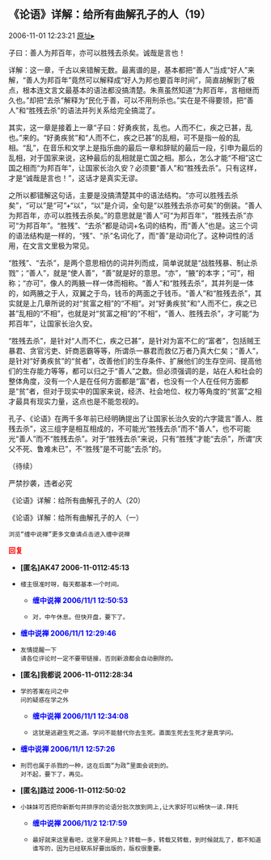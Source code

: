 ## 《论语》详解：给所有曲解孔子的人（19）
2006-11-01 12:23:21
[原址▸](http://www.fxgan.com/chan_time/2006_07_12/352.htm)



 



 


 子曰：善人为邦百年，亦可以胜残去杀矣。诚哉是言也！


 


 详解：这一章，千古以来错解无数。最离谱的是，基本都把“善人”当成“好人”来解，“善人为邦百年”竟然可以解释成“好人为邦也要百年时间”，简直胡解到了极点，根本连文言文最基本的语法都没搞清楚。朱熹虽然知道“为邦百年，言相继而久也。”却把“去杀”解释为“民化于善，可以不用刑杀也。”实在是不得要领，把“善人”和“胜残去杀”的语法并列关系给完全搞混了。


 


  其实，这一章是接着上一章“子曰：好勇疾贫，乱也。人而不仁，疾之已甚，乱也。”来的。“好勇疾贫”和“人而不仁，疾之已甚”的乱相，可不是指一般的乱相。“乱”，在音乐和文学上是指乐曲的最后一章和辞赋的最后一段，引申为最后的乱相，对于国家来说，这种最后的乱相就是亡国之相。那么，怎么才能“不相”这亡国之相而“为邦百年”，让国家长治久安？必须要“善人”和“胜残去杀”。只有这样，才是“诚哉是言也！”，这话才是真实无谬。


 


  之所以都错解这句话，主要是没搞清楚其中的语法结构。“亦可以胜残去杀矣”，“可以”是“可”+“以”，“以”是介词，全句是“以胜残去杀亦可矣”的倒装。“善人为邦百年，亦可以胜残去杀矣。”的意思就是“善人”可“为邦百年”，“胜残去杀”亦可“为邦百年”。“胜残”、“去杀”都是动词+名词的结构，而“善人”也是。这三个词的语法结构是一样的，“残”、“杀”名词化了，而“善”是动词化了。这种词性的活用，在文言文里极为常见。


 


  “胜残”、“去杀”，是两个意思相仿的词并列而成，简单说就是“战胜残暴、制止杀戮”；“善人”，就是“使人善”，“善”就是好的意思。“亦”，“腋”的本字；“可”，相称；“亦可”，像人的两腋一样一体而相称。“善人”和“胜残去杀”，其并列是一体的，如两腋之于人，双翼之于鸟，钱币的两面之于钱币。“善人”和“胜残去杀”，其实就是上几章所说的对“贫富之相”的“不相”。对“好勇疾贫”和“人而不仁，疾之已甚”乱相的“不相”，也就是对“贫富之相”的“不相”，“善人、胜残去杀”，才可能“为邦百年”，让国家长治久安。


 


  “胜残去杀”，是针对“人而不仁，疾之已甚”，是针对为富不仁的“富者”，包括贼王暴君、贪官污吏、奸商恶霸等等，所谓杀一暴君而救亿万者乃真大仁矣；“善人”，是针对“好勇疾贫”的“贫者”，改善他们的生存条件、扩展他们的生存空间、提高他们的生存能力等等，都可以归之于“善人”之数。但必须强调的是，站在人和社会的整体角度，没有一个人是在任何方面都是“富”者，也没有一个人在任何方面都是“贫”者，但对于现实中的国家来说，经济、社会地位、权力等角度的“贫富”之相才最具有现实力量，这点也是不能忽视的。


 


  孔子、《论语》在两千多年前已经明确提出了让国家长治久安的六字箴言“善人、胜残去杀”，这三组字是相互相成的，不可能光“胜残去杀”而不“善人”，也不可能光“善人”而不“胜残去杀”。对于“胜残去杀”来说，只有“胜残”才能“去杀”，所谓“庆父不死、鲁难未已”，不“胜残”是不可能“去杀”的。


 


 
  
   （待续）
  
  
   
  
  
   严禁抄袭，违者必究
  
  
   
  
  
   《论语》详解：给所有曲解孔子的人（20）
  
  
   
  
  
   《论语》详解：给所有曲解孔子的人（一）
  
  
   
  
  
   
  
  
   
    浏览“缠中说禅”更多文章请点击进入缠中说禅
   
  
 





<font color='red'>**回复**</font>


- **[匿名]AK47 2006-11-0112:45:13**
- ```
  楼主很准时呀，每天都基本一个时间。
  ```
   - <font color='blue'>**缠中说禅 2006/11/1 12:50:53**</font>
   - ```
     对，中午休息。但快开盘，要下了。
     ```
- <font color='blue'>**缠中说禅 2006/11/1 12:29:46**</font>
- ```
  友情提醒一下
  请各位评论时一定不要带链接，否则新浪都会自动删除的。
  ```
- **[匿名]我都说 2006-11-0112:28:34**
- ```
  学的答案在问之中
  问的疑惑在学之外
  ```
   - <font color='blue'>**缠中说禅 2006/11/1 12:34:08**</font>
   - ```
     这犹是逃避生死之道。学问不能替代你去生死。直面生死去生死才是真学问。
     ```
- <font color='blue'>**缠中说禅 2006/11/1 12:57:26**</font>
- ```
  刑罚也属于杀戮的一种，这在后面“为政”里面会说到的。
  对不起，要下了，再见。
  ```
- **[匿名]路过 2006-11-0112:50:02**
- ```
  小妹妹可否把你新断句并排序的论语分批次放到网上,让大家好可以畅快一读.拜托
  ```
   - <font color='blue'>**缠中说禅 2006/11/2 12:17:59**</font>
   - ```
     最好就来这里看吧，这里不是网上？转载一多，转载又转载，到时候就乱了，都不知道谁写的，因为已经联系好要出版的，版权很重要。
     ```
